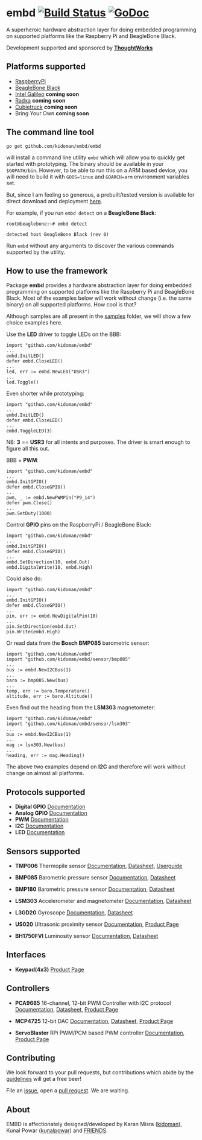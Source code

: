 # embd [![Build Status](https://travis-ci.org/kidoman/embd.svg?branch=master)](https://travis-ci.org/kidoman/embd) [![GoDoc](http://godoc.org/github.com/kidoman/embd?status.png)](http://godoc.org/github.com/kidoman/embd)

A superheroic hardware abstraction layer for doing embedded programming on supported platforms like the Raspberry Pi and BeagleBone Black.

Development supported and sponsored by [**ThoughtWorks**](http://www.thoughtworks.com/)

## Platforms supported

* [RaspberryPi](http://www.raspberrypi.org/)
* [BeagleBone Black](http://beagleboard.org/Products/BeagleBone%20Black)
* [Intel Galileo](http://www.intel.com/content/www/us/en/do-it-yourself/galileo-maker-quark-board.html) **coming soon**
* [Radxa](http://radxa.com/) **coming soon**
* [Cubietruck](http://www.cubietruck.com/) **coming soon**
* Bring Your Own **coming soon**

## The command line tool

	go get github.com/kidoman/embd/embd

will install a command line utility ```embd``` which will allow you to quickly get started with prototyping. The binary should be available in your ```$GOPATH/bin```. However, to be able to run this on a ARM based device, you will need to build it with ```GOOS=linux``` and ```GOARCH=arm``` environment variables set.

But, since I am feeling so generous, a prebuilt/tested version is available for direct download and deployment [here](https://dl.dropboxusercontent.com/u/6727135/Binaries/embd/linux-arm/embd).

For example, if you run ```embd detect``` on a **BeagleBone Black**:

	root@beaglebone:~# embd detect

	detected host BeagleBone Black (rev 0)

Run ```embd``` without any arguments to discover the various commands supported by the utility.

## How to use the framework

Package **embd** provides a hardware abstraction layer for doing embedded programming
on supported platforms like the Raspberry Pi and BeagleBone Black. Most of the examples below
will work without change (i.e. the same binary) on all supported platforms. How cool is that?

Although samples are all present in the [samples](https://github.com/kidoman/embd/tree/master/samples) folder,
we will show a few choice examples here.

Use the **LED** driver to toggle LEDs on the BBB:

	import "github.com/kidoman/embd"
	...
	embd.InitLED()
	defer embd.CloseLED()
	...
	led, err := embd.NewLED("USR3")
	...
	led.Toggle()

Even shorter while prototyping:

	import "github.com/kidoman/embd"
	...
	embd.InitLED()
	defer embd.CloseLED()
	...
	embd.ToggleLED(3)

NB: **3** == **USR3** for all intents and purposes. The driver is smart enough to figure all this out.

BBB + **PWM**:

	import "github.com/kidoman/embd"
	...
	embd.InitGPIO()
	defer embd.CloseGPIO()
	...
	pwm, _ := embd.NewPWMPin("P9_14")
	defer pwm.Close()
	...
	pwm.SetDuty(1000)

Control **GPIO** pins on the RaspberryPi / BeagleBone Black:

	import "github.com/kidoman/embd"
	...
	embd.InitGPIO()
	defer embd.CloseGPIO()
	...
	embd.SetDirection(10, embd.Out)
	embd.DigitalWrite(10, embd.High)

Could also do:

	import "github.com/kidoman/embd"
	...
	embd.InitGPIO()
	defer embd.CloseGPIO()
	...
	pin, err := embd.NewDigitalPin(10)
	...
	pin.SetDirection(embd.Out)
	pin.Write(embd.High)

Or read data from the **Bosch BMP085** barometric sensor:

	import "github.com/kidoman/embd"
	import "github.com/kidoman/embd/sensor/bmp085"
	...
	bus := embd.NewI2CBus(1)
	...
	baro := bmp085.New(bus)
	...
	temp, err := baro.Temperature()
	altitude, err := baro.Altitude()

Even find out the heading from the **LSM303** magnetometer:

	import "github.com/kidoman/embd"
	import "github.com/kidoman/embd/sensor/lsm303"
	...
	bus := embd.NewI2CBus(1)
	...
	mag := lsm303.New(bus)
	...
	heading, err := mag.Heading()

The above two examples depend on **I2C** and therefore will work without change on almost all
platforms.

## Protocols supported

* **Digital GPIO** [Documentation](http://godoc.org/github.com/kidoman/embd#DigitalPin)
* **Analog GPIO** [Documentation](http://godoc.org/github.com/kidoman/embd#AnalogPin)
* **PWM** [Documentation](http://godoc.org/github.com/kidoman/embd#PWMPin)
* **I2C** [Documentation](http://godoc.org/github.com/kidoman/embd#I2CBus)
* **LED** [Documentation](http://godoc.org/github.com/kidoman/embd#LED)

## Sensors supported

* **TMP006** Thermopile sensor [Documentation](http://godoc.org/github.com/kidoman/embd/sensor/tmp006), [Datasheet](http://www.adafruit.com/datasheets/tmp006.pdf), [Userguide](http://www.adafruit.com/datasheets/tmp006ug.pdf)

* **BMP085** Barometric pressure sensor [Documentation](http://godoc.org/github.com/kidoman/embd/sensor/bmp085), [Datasheet](https://www.sparkfun.com/datasheets/Components/General/BST-BMP085-DS000-05.pdf)

* **BMP180** Barometric pressure sensor [Documentation](http://godoc.org/github.com/kidoman/embd/sensor/bmp180), [Datasheet](http://www.adafruit.com/datasheets/BST-BMP180-DS000-09.pdf)

* **LSM303** Accelerometer and magnetometer [Documentation](http://godoc.org/github.com/kidoman/embd/sensor/lsm303), [Datasheet](https://www.sparkfun.com/datasheets/Sensors/Magneto/LSM303%20Datasheet.pdf)

* **L3GD20** Gyroscope [Documentation](http://godoc.org/github.com/kidoman/embd/sensor/l3gd20), [Datasheet](http://www.adafruit.com/datasheets/L3GD20.pdf)

* **US020** Ultrasonic proximity sensor [Documentation](http://godoc.org/github.com/kidoman/embd/sensor/us020), [Product Page](http://www.digibay.in/sensor/object-detection-and-proximity?product_id=239)

* **BH1750FVI** Luminosity sensor [Documentation](http://godoc.org/github.com/kidoman/embd/sensor/us020), [Datasheet](http://www.elechouse.com/elechouse/images/product/Digital%20light%20Sensor/bh1750fvi-e.pdf)

## Interfaces

* **Keypad(4x3)** [Product Page](http://www.adafruit.com/products/419#Learn)

## Controllers

* **PCA9685** 16-channel, 12-bit PWM Controller with I2C protocol [Documentation](http://godoc.org/github.com/kidoman/embd/controller/pca9685), [Datasheet](http://www.adafruit.com/datasheets/PCA9685.pdf), [Product Page](http://www.adafruit.com/products/815)

* **MCP4725** 12-bit DAC [Documentation](http://godoc.org/github.com/kidoman/embd/controller/mcp4725), [Datasheet](http://www.adafruit.com/datasheets/mcp4725.pdf), [Product Page](http://www.adafruit.com/products/935)

* **ServoBlaster** RPi PWM/PCM based PWM controller [Documentation](http://godoc.org/github.com/kidoman/embd/controller/servoblaster), [Product Page](https://github.com/richardghirst/PiBits/tree/master/ServoBlaster)

## Contributing

We look forward to your pull requests, but contributions which abide by the [guidelines](https://github.com/kidoman/embd/blob/master/CONTRIBUTING.md) will get a free beer!

File an [issue](https://github.com/kidoman/embd/issues), open a [pull request](https://github.com/kidoman/embd/pulls). We are waiting.

## About

EMBD is affectionately designed/developed by Karan Misra ([kidoman](https://github.com/kidoman)), Kunal Powar ([kunalpowar](https://github.com/kunalpowar)) and [FRIENDS](https://github.com/kidoman/embd/blob/master/AUTHORS).

